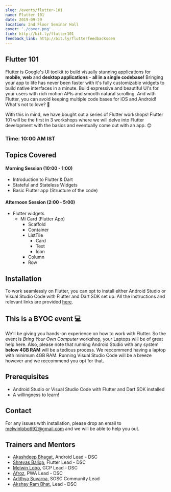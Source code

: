 ```yaml
---
slug: /events/flutter-101
name: Flutter 101
date: 2019-09-29
location: 2nd Floor Seminar Hall
cover: './cover.png'
link: http://bit.ly/flutter101
feedback_link: http://bit.ly/flutterfeedbackscem
---
```

## Flutter 101
Flutter is Google's UI toolkit to build visually stunning applications for **mobile**, **web** and **desktop applications** - **all in a single codebase!** Bringing your app to life has never been faster with it's fully customizable widgets to build native interfaces in a minute. Build expressive and beautiful UI's for your users with rich motion APIs and smooth natural scrolling. And with Flutter, you can avoid keeping multiple code bases for iOS and Android! What's not to love? 🤩

With this in mind, we have bought out a series of Flutter workshops! Flutter 101 will be the first in 3 workshops where we will delve into Flutter development with the basics and eventually come out with an app. 😍
### Time: 10:00 AM IST

## Topics Covered
####  Morning Session (10:00 - 1:00)
- Introduction to Flutter & Dart
- Stateful and Stateless Widgets
- Basic Flutter app (Structure of the code)

#### Afternoon Session (2:00 - 5:00)
- Flutter widgets
  - Mi Card (Flutter App)
    - Scaffold
    - Container
    - ListTile
      - Card
      - Text
      - Icon
    - Column
    - Row


## Installation
To work seamlessly on Flutter, you can opt to install either Android Studio or Visual Studio Code with Flutter and Dart SDK set up. All the instructions and relevant links are provided [here](https://flutter.dev/docs/get-started/install).
## This is a BYOC event 💻
We'll be giving you hands-on experience on how to work with Flutter. So the event is *Bring Your Own Computer* workshop, your Laptops will be of great help here. Also, please note that running Android Studio with any system **below 4GB RAM** will be a tedious process. We reccommend having a laptop with minimum 4GB RAM. Running Visual Studio Code will be a breeze however and we reccommend you opt for that.


## Prerequisites
- Android Studio or Visual Studio Code with Flutter and Dart SDK installed
- A willingness to learn!
## Contact
For any issues with installation, please drop an email to melwinlobo692@gmail.com and we will be able to help you out.

## Trainers and Mentors
- [Akashdeep Bhagat](https://github.com/akashdeepb), Android Lead - DSC
- [Shreyas Baliga](https://github.com/ShreyasBaliga), Flutter Lead - DSC
- [Melwin Lobo](https://github.com/melwinlobo18), GCP Lead - DSC
- [Afroz](https://github.com/coderhawk999), PWA Lead - DSC
- [Adithya Suvarna](https://github.com/ekokratos), SOSC Community Lead
- [Akshay Ram Bhat](https://github.com/akshayrb22), Lead - DSC
